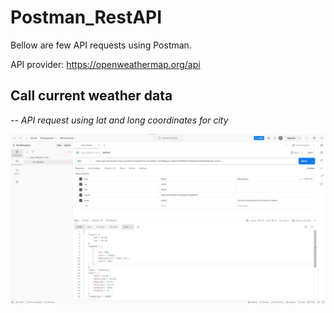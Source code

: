 # Postman_RestAPI 

Bellow are few API requests using Postman.

API provider: https://openweathermap.org/api

## Call current weather data

-- *API request using lat and long coordinates for city*

![API call using lat and long coords.](https://raw.githubusercontent.com/AbelPetrova/Postman_RestAPI/main/Screenshots/Call%20current%20weather%20data.jpg)






